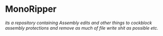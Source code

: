 # MonoRipper
_its a repository containing Assembly edits and other things to cockblock assembly protections and remove as much of file write shit as possible etc._

